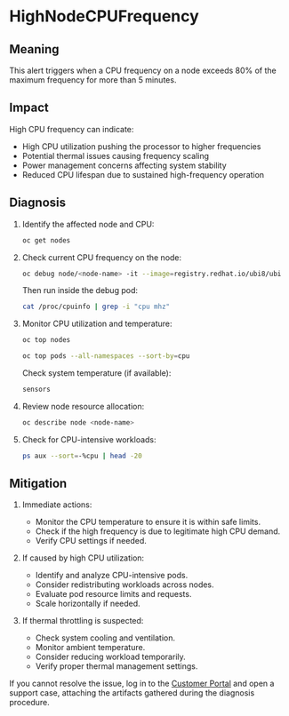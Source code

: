 # HighNodeCPUFrequency

## Meaning

This alert triggers when a CPU frequency on a node exceeds 80% of the maximum
frequency for more than 5 minutes.

## Impact

High CPU frequency can indicate:
- High CPU utilization pushing the processor to higher frequencies
- Potential thermal issues causing frequency scaling
- Power management concerns affecting system stability
- Reduced CPU lifespan due to sustained high-frequency operation

## Diagnosis

1. Identify the affected node and CPU:
   ```bash
   oc get nodes
   ```

2. Check current CPU frequency on the node:
   ```bash
   oc debug node/<node-name> -it --image=registry.redhat.io/ubi8/ubi
   ```

   Then run inside the debug pod:
   ```bash
   cat /proc/cpuinfo | grep -i "cpu mhz"
   ```

3. Monitor CPU utilization and temperature:
   ```bash
   oc top nodes
   ```

   ```bash
   oc top pods --all-namespaces --sort-by=cpu
   ```

   Check system temperature (if available):
   ```bash
   sensors
   ```

4. Review node resource allocation:
   ```bash
   oc describe node <node-name>
   ```

5. Check for CPU-intensive workloads:
   ```bash
   ps aux --sort=-%cpu | head -20
   ```

## Mitigation

1. Immediate actions:
   - Monitor the CPU temperature to ensure it is within safe limits.
   - Check if the high frequency is due to legitimate high CPU demand.
   - Verify CPU settings if needed.

2. If caused by high CPU utilization:
   - Identify and analyze CPU-intensive pods.
   - Consider redistributing workloads across nodes.
   - Evaluate pod resource limits and requests.
   - Scale horizontally if needed.

3. If thermal throttling is suspected:
   - Check system cooling and ventilation.
   - Monitor ambient temperature.
   - Consider reducing workload temporarily.
   - Verify proper thermal management settings.

If you cannot resolve the issue, log in to the
[Customer Portal](https://access.redhat.com) and open a support case,
attaching the artifacts gathered during the diagnosis procedure.